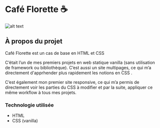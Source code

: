 # Café Florette :coffee:


![alt text](https://cafe-dgwebcreation.netlify.app/asset/images/capture1.png)

## À propos du projet

Café Florette est un cas de base en HTML et CSS

C’était l’un de mes premiers projets en web statique vanilla (sans utilisation de framework ou bibliothèque). C’est aussi un site multipages, ce qui m’a directement d'apprhender plus rapidement les notions en CSS .

C’est également mon premier site responsive, ce qui m’a permis de directement voir les parties du CSS à modifier et par la suite, appliquer ce même workflow à tous mes projets.

### Technologie utilisée
+ HTML
+ CSS (vanilla)
